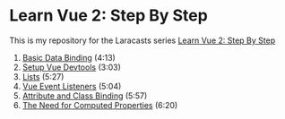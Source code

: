 # Learn Vue 2: Step By Step
This is my repository for the Laracasts series [Learn Vue 2: Step By Step](https://laracasts.com/series/learn-vue-2-step-by-step)

1. [Basic Data Binding](https://laracasts.com/series/learn-vue-2-step-by-step/episodes/1) (4:13)
2. [Setup Vue Devtools](https://laracasts.com/series/learn-vue-2-step-by-step/episodes/2) (3:03)
3. [Lists](https://laracasts.com/series/learn-vue-2-step-by-step/episodes/3) (5:27)
4. [Vue Event Listeners](https://laracasts.com/series/learn-vue-2-step-by-step/episodes/4) (5:04)
5. [Attribute and Class Binding](https://laracasts.com/series/learn-vue-2-step-by-step/episodes/5) (5:57)
6. [The Need for Computed Properties](https://laracasts.com/series/learn-vue-2-step-by-step/episodes/6) (6:20)
